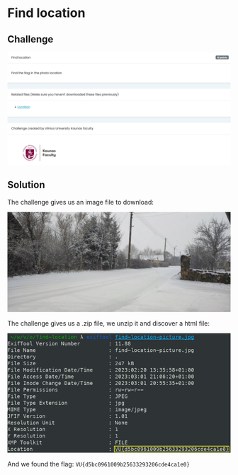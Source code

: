 # Find location

## Challenge

![alt text](images/find-location-subject.jpg)

## Solution

The challenge gives us an image file to download:

![alt text](images/find-location-picture.jpg)

The challenge gives us a .zip file, we unzip it and discover a html file:

![alt text](images/find-location-metadata.png)

And we found the flag: `VU{d5bc0961009b25633293206cde4ca1e0}`
